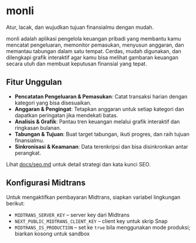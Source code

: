 # monli

Atur, lacak, dan wujudkan tujuan finansialmu dengan mudah.

monli adalah aplikasi pengelola keuangan pribadi yang membantu kamu mencatat pengeluaran, memonitor pemasukan, menyusun anggaran, dan memantau tabungan dalam satu tempat. Cerdas, mudah digunakan, dan dilengkapi grafik interaktif agar kamu bisa melihat gambaran keuangan secara utuh dan membuat keputusan finansial yang tepat.

## Fitur Unggulan

- **Pencatatan Pengeluaran & Pemasukan**: Catat transaksi harian dengan kategori yang bisa disesuaikan.
- **Anggaran & Pengingat**: Tetapkan anggaran untuk setiap kategori dan dapatkan peringatan jika mendekati batas.
- **Analisis & Grafik**: Pantau tren keuangan melalui grafik interaktif dan ringkasan bulanan.
- **Tabungan & Tujuan**: Buat target tabungan, ikuti progres, dan raih tujuan finansialmu.
- **Sinkronisasi & Keamanan**: Data terenkripsi dan bisa disinkronkan antar perangkat.

Lihat [docs/seo.md](docs/seo.md) untuk detail strategi dan kata kunci SEO.

## Konfigurasi Midtrans

Untuk mengaktifkan pembayaran Midtrans, siapkan variabel lingkungan berikut:

- `MIDTRANS_SERVER_KEY` – server key dari Midtrans
- `NEXT_PUBLIC_MIDTRANS_CLIENT_KEY` – client key untuk skrip Snap
- `MIDTRANS_IS_PRODUCTION` – set ke `true` bila menggunakan mode produksi; biarkan kosong untuk sandbox
